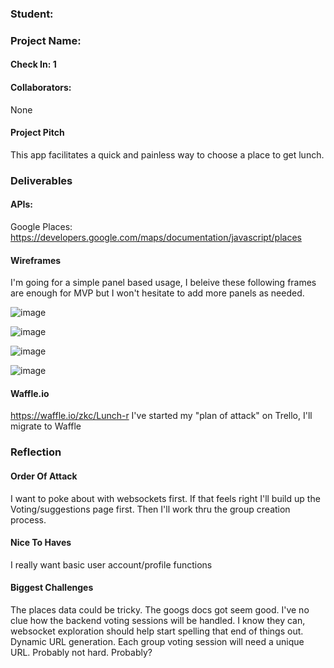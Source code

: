 ### Student:

### Project Name:  

#### Check In: 1  

#### Collaborators:  
None

#### Project Pitch  
This app facilitates a quick and painless way to choose a place to get lunch.

### Deliverables  

#### APIs:  

Google Places: https://developers.google.com/maps/documentation/javascript/places

#### Wireframes  
I'm going for a simple panel based usage, I beleive these following frames are enough for MVP but I won't hesitate to add more panels as needed.




![image](https://cloud.githubusercontent.com/assets/5368526/24844370/45e20790-1d67-11e7-8e9d-c8d9effa0cea.png)

![image](https://cloud.githubusercontent.com/assets/5368526/24844372/4855561c-1d67-11e7-984b-32eaab303eb9.png)

![image](https://cloud.githubusercontent.com/assets/5368526/24844511/497b9ed8-1d68-11e7-8a56-36891c29836b.png)

![image](https://cloud.githubusercontent.com/assets/5368526/24844376/4af60a7e-1d67-11e7-8f7f-a16564e4e900.png)


#### Waffle.io
https://waffle.io/zkc/Lunch-r
I've started my "plan of attack" on Trello, I'll migrate to Waffle

### Reflection  

#### Order Of Attack  
I want to poke about with websockets first. If that feels right I'll build up the Voting/suggestions page first. Then I'll work thru the group creation process.  

#### Nice To Haves   
I really want basic user account/profile functions 

#### Biggest Challenges  
The places data could be tricky. The googs docs got seem good. 
I've no clue how the backend voting sessions will be handled. I know they can, websocket exploration should help start spelling that end of things out.  
Dynamic URL generation. Each group voting session will need a unique URL. Probably not hard. Probably? 

